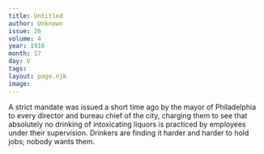 ```yaml
---
title: Untitled
author: Unknown
issue: 26
volume: 4
year: 1916
month: 17
day: V
tags:
layout: page.njk
image:
---
```

A strict mandate was issued a short time ago by the mayor of Philadelphia to every director and bureau chief of the city, charging them to see that absolutely no drinking of intoxicating liquors is practiced by employees under their supervision. Drinkers are finding it harder and harder to hold jobs; nobody wants them.    

